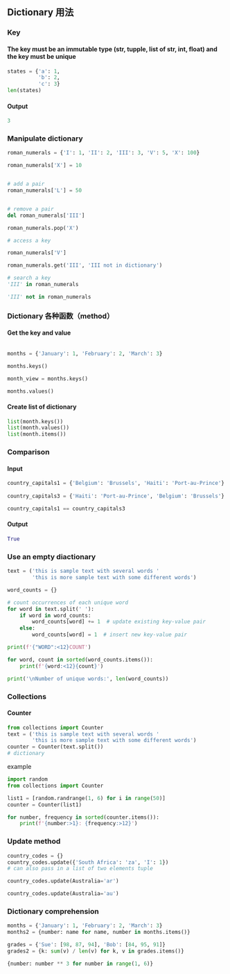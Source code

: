 ## Dictionary 用法

### Key

#### The key must be an immutable type (str, tupple, list of str, int, float) and the key must be unique

```py
states = {'a': 1, 
          'b': 2,
          'c': 3}
len(states) 
```

#### Output

```py
3
```

### Manipulate dictionary

```py
roman_numerals = {'I': 1, 'II': 2, 'III': 3, 'V': 5, 'X': 100}

roman_numerals['X'] = 10


# add a pair
roman_numerals['L'] = 50


# remove a pair
del roman_numerals['III']

roman_numerals.pop('X')

# access a key

roman_numerals['V']

roman_numerals.get('III', 'III not in dictionary')

# search a key 
'III' in roman_numerals

'III' not in roman_numerals
```


### Dictionary 各种函数（method）
#### Get the key and value
```py

months = {'January': 1, 'February': 2, 'March': 3}

months.keys() 

month_view = months.keys()

months.values()
```
#### Create list of dictionary
```py
list(month.keys())
list(month.values())
list(month.items())
```

### Comparison
#### Input
```py
country_capitals1 = {'Belgium': 'Brussels', 'Haiti': 'Port-au-Prince'}
                        
country_capitals3 = {'Haiti': 'Port-au-Prince', 'Belgium': 'Brussels'}

country_capitals1 == country_capitals3
```   

#### Output
```py
True
```

### Use an empty diactionary
```py
text = ('this is sample text with several words '
        'this is more sample text with some different words')

word_counts = {}

# count occurrences of each unique word
for word in text.split(' '):
    if word in word_counts: 
        word_counts[word] += 1  # update existing key-value pair
    else:
        word_counts[word] = 1  # insert new key-value pair

print(f'{"WORD":<12}COUNT')

for word, count in sorted(word_counts.items()):
    print(f'{word:<12}{count}')

print('\nNumber of unique words:', len(word_counts))
```

### Collections

#### Counter

```py
from collections import Counter
text = ('this is sample text with several words '
        'this is more sample text with some different words')
counter = Counter(text.split())
# dictionary
```
example
```py
import random
from collections import Counter

list1 = [random.randrange(1, 6) for i in range(50)]
counter = Counter(list1)

for number, frequency in sorted(counter.items()):
    print(f'{number:>1}: {frequency:>12}')
```

### Update method

```py
country_codes = {}
country_codes.update({'South Africa': 'za', 'I': 1})
# can also pass in a list of two elements tuple

country_codes.update(Australia='ar')

country_codes.update(Australia='au')
```


### Dictionary comprehension

```py
months = {'January': 1, 'February': 2, 'March': 3}
months2 = {number: name for name, number in months.items()}

grades = {'Sue': [98, 87, 94], 'Bob': [84, 95, 91]}
grades2 = {k: sum(v) / len(v) for k, v in grades.items()}

{number: number ** 3 for number in range(1, 6)}
```





































